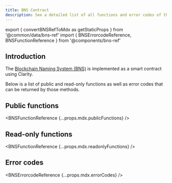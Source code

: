 ```yaml
---
title: BNS Contract
description: See a detailed list of all functions and error codes of the BNS contract.
---
```


export { convertBNSRefToMdx as getStaticProps } from '@common/data/bns-ref'
import { BNSErrorcodeReference, BNSFunctionReference } from '@components/bns-ref'

## Introduction

The [Blockchain Naming System (BNS)](/build-apps/references/bns) is implemented as a smart contract using Clarity.

Below is a list of public and read-only functions as well as error codes that can be returned by those methods.

## Public functions

<BNSFunctionReference {...props.mdx.publicFunctions} />

## Read-only functions

<BNSFunctionReference {...props.mdx.readonlyFunctions} />

## Error codes

<BNSErrorcodeReference {...props.mdx.errorCodes} />
